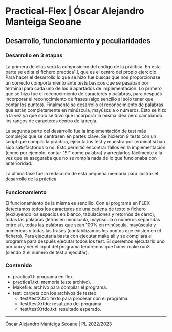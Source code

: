# Practical-Flex | Óscar Alejandro Manteiga Seoane

## Desarrollo, funcionamiento y peculiaridades

### Desarrollo en 3 etapas

La primera de ellas será la composición del código de la práctica. En esta parte se edita el fichero practica1.l, que es el centro del propio ejercicio. Para hacer el desarrollo lo que se hizo fue buscar que nos proporcionase un correcto comportamiento ante tests básicos que se pasaban por terminal para cada uno de los 6 apartados de implementación. Lo primero que se hizo fue el reconocimiento de caracteres y palabras, para después incorporar el reconocimiento de frases (algo sencillo al solo tener que contar los puntos). Finalmente se desarrolló el reconocimiento de palabras que están completamente en minúscula, mayúscula o números. Esto se hizo a la vez ya que solo se tuvo que incorporar la misma idea pero cambiando los rangos de caracteres dentro de la regla.

La segunda parte del desarrollo fue la implementación de test más complejos que se centrasen en partes clave. Se hicieron 9 tests con un script que compila la práctica, ejecuta los test y muestra por terminal si han sido satisfactorios o no. Esto permitió encontrar fallos en la implementación (como por ejemplo, contar "!!!" como palabra) y arreglarlos fácilmente a la vez que se aseguraba que no se rompía nada de lo que funcionaba con anterioridad.

La última fase fue la redacción de esta pequeña memoria para ilustrar el desarrollo de la práctica.

### Funcionamiento

El funcionamiento de la misma es sencillo. Con el programa en FLEX detectamos todos los caracteres de una cadena de texto o fichero (excluyendo los espacios en blanco, tabulaciones y retornos de carro), todas las palabras (letras en minúscula, mayúscula o números separadas entre si), todas las palabras que sean 100% en minúscula, mayúscula y numéricas y todas las frases (contabilizamos los puntos que existen en el fichero).
Para ejecutarla basta con ejecutar make all y se compilará el programa para después ejecutar todos los test. Si queremos ejecutarlo uno por uno y ver el input del programa tendremos que hacer make runX (siendo X el número de test a ejecutar).

### Contenido

- practica1.l: programa en flex.
- practica1.txt: memoria (este archivo).
- Makefile: archivo para compilar el programa.
- test: carpeta con los archivos de testeo.
  - test/testX.txt: texto para procesar con el programa.
  - test/testXrtdo: resultado del programa.
  - test/testXrtdo.txt: resultado esperado.
  
---

Óscar Alejandro Manteiga Seoane | PL 2022/2023
